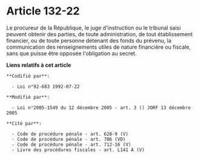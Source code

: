 # Article 132-22

Le procureur de la République, le juge d'instruction ou le tribunal saisi peuvent obtenir des parties, de toute
administration, de tout établissement financier, ou de toute personne détenant des fonds du prévenu, la communication des
renseignements utiles de nature financière ou fiscale, sans que puisse être opposée l'obligation au secret.

**Liens relatifs à cet article**

	**Codifié par**:

	  - Loi n°92-683 1992-07-22

	**Modifié par**:

	  - Loi n°2005-1549 du 12 décembre 2005 - art. 3 () JORF 13 décembre 2005

	**Cité par**:

	  - Code de procédure pénale - art. 628-9 (V)
	  - Code de procédure pénale - art. 706 (VD)
	  - Code de procédure pénale - art. 712-16 (V)
	  - Livre des procédures fiscales - art. L141 A (V)
